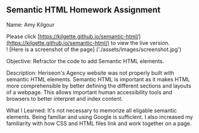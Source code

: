 ## Semantic HTML Homework Assignment

Name: Amy Kilgour

Please click [https://kilgette.github.io/semantic-html/](https://kilgette.github.io/semantic-html/) to view the live version.  
! [Here is a screenshot of the page] ('./assets/images/screenshot.jpg')

Objective: Refractor the code to add Semantic HTML elements. 

Description: Heriseon's Agency website was not properly built with semantic HTML elements. 
Semantic HTML is important as it makes HTML more comprehensible by better defining the different
sections and layouts of a webpage. This allows important human accessibility tools and browsers 
to better interpret and index content. 

What I Learned: It's not necessary to memorize all eligable semantic elements. Being familiar
and using Google is sufficient. I also increased my familiarity with how CSS and HTML files 
link and work together on a page. 

